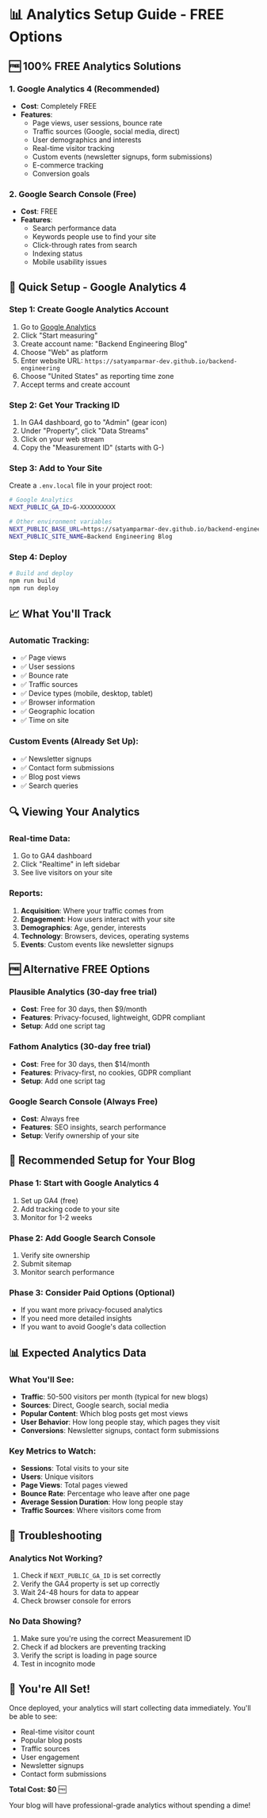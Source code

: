 # 📊 Analytics Setup Guide - FREE Options

## 🆓 **100% FREE Analytics Solutions**

### **1. Google Analytics 4 (Recommended)**
- **Cost**: Completely FREE
- **Features**: 
  - Page views, user sessions, bounce rate
  - Traffic sources (Google, social media, direct)
  - User demographics and interests
  - Real-time visitor tracking
  - Custom events (newsletter signups, form submissions)
  - E-commerce tracking
  - Conversion goals

### **2. Google Search Console (Free)**
- **Cost**: FREE
- **Features**:
  - Search performance data
  - Keywords people use to find your site
  - Click-through rates from search
  - Indexing status
  - Mobile usability issues

## 🚀 **Quick Setup - Google Analytics 4**

### Step 1: Create Google Analytics Account
1. Go to [Google Analytics](https://analytics.google.com/)
2. Click "Start measuring"
3. Create account name: "Backend Engineering Blog"
4. Choose "Web" as platform
5. Enter website URL: `https://satyamparmar-dev.github.io/backend-engineering`
6. Choose "United States" as reporting time zone
7. Accept terms and create account

### Step 2: Get Your Tracking ID
1. In GA4 dashboard, go to "Admin" (gear icon)
2. Under "Property", click "Data Streams"
3. Click on your web stream
4. Copy the "Measurement ID" (starts with G-)

### Step 3: Add to Your Site
Create a `.env.local` file in your project root:

```bash
# Google Analytics
NEXT_PUBLIC_GA_ID=G-XXXXXXXXXX

# Other environment variables
NEXT_PUBLIC_BASE_URL=https://satyamparmar-dev.github.io/backend-engineering
NEXT_PUBLIC_SITE_NAME=Backend Engineering Blog
```

### Step 4: Deploy
```bash
# Build and deploy
npm run build
npm run deploy
```

## 📈 **What You'll Track**

### **Automatic Tracking:**
- ✅ Page views
- ✅ User sessions
- ✅ Bounce rate
- ✅ Traffic sources
- ✅ Device types (mobile, desktop, tablet)
- ✅ Browser information
- ✅ Geographic location
- ✅ Time on site

### **Custom Events (Already Set Up):**
- ✅ Newsletter signups
- ✅ Contact form submissions
- ✅ Blog post views
- ✅ Search queries

## 🔍 **Viewing Your Analytics**

### **Real-time Data:**
1. Go to GA4 dashboard
2. Click "Realtime" in left sidebar
3. See live visitors on your site

### **Reports:**
1. **Acquisition**: Where your traffic comes from
2. **Engagement**: How users interact with your site
3. **Demographics**: Age, gender, interests
4. **Technology**: Browsers, devices, operating systems
5. **Events**: Custom events like newsletter signups

## 🆓 **Alternative FREE Options**

### **Plausible Analytics (30-day free trial)**
- **Cost**: Free for 30 days, then $9/month
- **Features**: Privacy-focused, lightweight, GDPR compliant
- **Setup**: Add one script tag

### **Fathom Analytics (30-day free trial)**
- **Cost**: Free for 30 days, then $14/month
- **Features**: Privacy-first, no cookies, GDPR compliant
- **Setup**: Add one script tag

### **Google Search Console (Always Free)**
- **Cost**: Always free
- **Features**: SEO insights, search performance
- **Setup**: Verify ownership of your site

## 🎯 **Recommended Setup for Your Blog**

### **Phase 1: Start with Google Analytics 4**
1. Set up GA4 (free)
2. Add tracking code to your site
3. Monitor for 1-2 weeks

### **Phase 2: Add Google Search Console**
1. Verify site ownership
2. Submit sitemap
3. Monitor search performance

### **Phase 3: Consider Paid Options (Optional)**
- If you want more privacy-focused analytics
- If you need more detailed insights
- If you want to avoid Google's data collection

## 📊 **Expected Analytics Data**

### **What You'll See:**
- **Traffic**: 50-500 visitors per month (typical for new blogs)
- **Sources**: Direct, Google search, social media
- **Popular Content**: Which blog posts get most views
- **User Behavior**: How long people stay, which pages they visit
- **Conversions**: Newsletter signups, contact form submissions

### **Key Metrics to Watch:**
- **Sessions**: Total visits to your site
- **Users**: Unique visitors
- **Page Views**: Total pages viewed
- **Bounce Rate**: Percentage who leave after one page
- **Average Session Duration**: How long people stay
- **Traffic Sources**: Where visitors come from

## 🔧 **Troubleshooting**

### **Analytics Not Working?**
1. Check if `NEXT_PUBLIC_GA_ID` is set correctly
2. Verify the GA4 property is set up correctly
3. Wait 24-48 hours for data to appear
4. Check browser console for errors

### **No Data Showing?**
1. Make sure you're using the correct Measurement ID
2. Check if ad blockers are preventing tracking
3. Verify the script is loading in page source
4. Test in incognito mode

## 🎉 **You're All Set!**

Once deployed, your analytics will start collecting data immediately. You'll be able to see:
- Real-time visitor count
- Popular blog posts
- Traffic sources
- User engagement
- Newsletter signups
- Contact form submissions

**Total Cost: $0** 🆓

Your blog will have professional-grade analytics without spending a dime!
